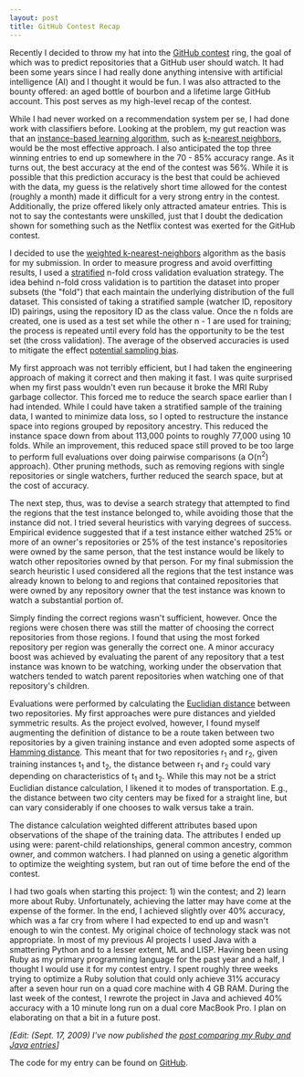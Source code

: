```yaml
---
layout: post
title: GitHub Contest Recap
---
```


Recently I decided to throw my hat into the [GitHub contest](http://contest.github.com/) ring, the goal of which was to predict repositories that a GitHub user should watch.  It had been some years since I had really done anything intensive with artificial intelligence (AI) and I thought it would be fun.  I was also attracted to the bounty offered: an aged bottle of bourbon and a lifetime large GitHub account.  This post serves as my high-level recap of the contest.

While I had never worked on a recommendation system per se, I had done work with classifiers before.  Looking at the problem, my gut reaction was that an [instance-based learning algorithm](http://en.wikipedia.org/wiki/Instance-based_learning), such as [k-nearest neighbors](http://en.wikipedia.org/wiki/K-nearest_neighbor_algorithm), would be the most effective approach.  I also anticipated the top three winning entries to end up somewhere in the 70 - 85% accuracy range.  As it turns out, the best accuracy at the end of the contest was 56%.  While it is possible that this prediction accuracy is the best that could be achieved with the data, my guess is the relatively short time allowed for the contest (roughly a month) made it difficult for a very strong entry in the contest.  Additionally, the prize offered likely only attracted amateur entries.  This is not to say the contestants were unskilled, just that I doubt the dedication shown for something such as the Netflix contest was exerted for the GitHub contest.

I decided to use the [weighted k-nearest-neighbors](http://users.dsic.upv.es/~rparedes/english/research/CPW/index.html) algorithm as the basis for my submission.  In order to measure progress and avoid overfitting results, I used a [stratified](http://en.wikipedia.org/wiki/Stratified_sampling) n-fold cross validation evaluation strategy.  The idea behind n-fold cross validation is to partition the dataset into proper subsets (the "fold") that each maintain the underlying distribution of the full dataset.  This consisted of taking a stratified sample (watcher ID, repository ID) pairings, using the repository ID as the class value.  Once the n folds are created, one is used as a test set while the other n - 1 are used for training; the process is repeated until every fold has the opportunity to be the test set (the cross validation).  The average of the observed accuracies is used to mitigate the effect [potential sampling bias](http://en.wikipedia.org/wiki/Cross-validation_%28statistics%29#Limitations_and_misuse).

My first approach was not terribly efficient, but I had taken the engineering approach of making it correct and then making it fast.  I was quite surprised when my first pass wouldn't even run because it broke the MRI Ruby garbage collector.  This forced me to reduce the search space earlier than I had intended.  While I could have taken a stratified sample of the training data, I wanted to minimize data loss, so I opted to restructure the instance space into regions grouped by repository ancestry.  This reduced the instance space down from about 113,000 points to roughly 77,000 using 10 folds.  While an improvement, this reduced space still proved to be too large to perform full evaluations over doing pairwise comparisons (a O(n<sup>2</sup>) approach).  Other pruning methods, such as removing regions with single repositories or single watchers, further reduced the search space, but at the cost of accuracy.

The next step, thus, was to devise a search strategy that attempted to find the regions that the test instance belonged to, while avoiding those that the instance did not.  I tried several heuristics with varying degrees of success.  Empirical evidence suggested that if a test instance either watched 25% or more of an owner's repositories or 25% of the test instance's repositories were owned by the same person, that the test instance would be likely to watch other repositories owned by that person.  For my final submission the search heuristic I used considered all the regions that the test instance was already known to belong to and regions that contained repositories that were owned by any repository owner that the test instance was known to watch a substantial portion of.

Simply finding the correct regions wasn't sufficient, however.  Once the regions were chosen there was still the matter of choosing the correct repositories from those regions.  I found that using the most forked repository per region was generally the correct one.  A minor accuracy boost was achieved by evaluating the parent of any repository that a test instance was known to be watching, working under the observation that watchers tended to watch parent repositories when watching one of that repository's children.

Evaluations were performed by calculating the [Euclidian distance](http://en.wikipedia.org/wiki/Euclidean_distance) between two repositories.  My first approaches were pure distances and yielded symmetric results.  As the project evolved, however, I found myself augmenting the definition of distance to be a route taken between two repositories by a given training instance and even adopted some aspects of [Hamming distance](http://en.wikipedia.org/wiki/Hamming_distance).  This meant that for two repositories r<sub>1</sub> and r<sub>2</sub>, given training instances t<sub>1</sub> and t<sub>2</sub>, the distance between r<sub>1</sub> and r<sub>2</sub> could vary depending on characteristics of t<sub>1</sub> and t<sub>2</sub>.  While this may not be a strict Euclidian distance calculation, I likened it to modes of transportation.  E.g., the distance between two city centers may be fixed for a straight line, but can vary considerably if one chooses to walk versus take a train.

The distance calculation weighted different attributes based upon observations of the shape of the training data.  The attributes I ended up using were: parent-child relationships, general common ancestry, common owner, and common watchers.  I had planned on using a genetic algorithm to optimize the weighting system, but ran out of time before the end of the contest.

I had two goals when starting this project: 1) win the contest; and 2) learn more about Ruby.  Unfortunately, achieving the latter may have come at the expense of the former.  In the end, I achieved slightly over 40% accuracy, which was a far cry from where I had expected to end up and wasn't enough to win the contest.  My original choice of technology stack was not appropriate.  In most of my previous AI projects I used Java with a smattering Python and to a lesser extent, ML and LISP.  Having been using Ruby as my primary programming language for the past year and a half, I thought I would use it for my contest entry.  I spent roughly three weeks trying to optimize a Ruby solution that could only achieve 31% accuracy after a seven hour run on a quad core machine with 4 GB RAM.  During the last week of the contest, I rewrote the project in Java and achieved 40% accuracy with a 10 minute long run on a dual core MacBook Pro.  I plan on elaborating on that a bit in a future post.

*\[Edit: (Sept. 17, 2009) I've now published the [post comparing my Ruby and Java entries](http://nirvdrum.com/2009/09/17/lessons-learned-in-large-computations-with-ruby.html)\]*

The code for my entry can be found on [GitHub](http://github.com/nirvdrum/github-contest-java/tree/).